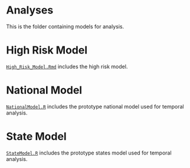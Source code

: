 # Analyses
This is the folder containing models for analysis.

# High Risk Model

[`High_Risk_Model.Rmd`](https://github.com/TheRensselaerIDEA/COVIDMINDER/tree/master/social_determinants_paper/Analyses/High_Risk_Model.Rmd) includes the high risk model.

# National Model

[`NationalModel.R`](https://github.com/TheRensselaerIDEA/COVIDMINDER/tree/master/social_determinants_paper/Analyses/NationalModel.R) includes the prototype national model used for temporal analysis.

# State Model

[`StateModel.R`](https://github.com/TheRensselaerIDEA/COVIDMINDER/tree/master/social_determinants_paper/Analyses/StateModel.R) includes the prototype states model used for temporal analysis.